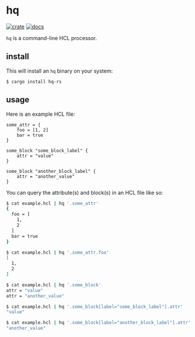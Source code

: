 # hq

[![crate](https://img.shields.io/crates/v/hq-rs)](https://crates.io/crates/hq-rs)
[![docs](https://img.shields.io/docsrs/hq-rs)](https://docs.rs/hq-rs/latest)

`hq` is a command-line HCL processor.

## install

This will install an `hq` binary on your system:

```
$ cargo install hq-rs
```

## usage

Here is an example HCL file:

```hcl
some_attr = {
    foo = [1, 2]
    bar = true
}

some_block "some_block_label" {
    attr = "value"
}

some_block "another_block_label" {
    attr = "another_value"
}
```

You can query the attribute(s) and block(s) in an HCL file like so:

```sh
$ cat example.hcl | hq '.some_attr'
{
  foo = [
    1,
    2
  ]
  bar = true
}

$ cat example.hcl | hq '.some_attr.foo'
[
  1,
  2
]

$ cat example.hcl | hq '.some_block'
attr = "value"
attr = "another_value"

$ cat example.hcl | hq '.some_block[label="some_block_label"].attr'
"value"

$ cat example.hcl | hq '.some_block[label="another_block_label"].attr'
"another_value"
```
